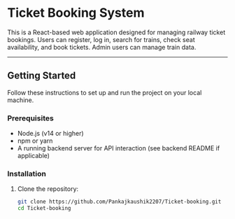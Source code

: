 # Ticket Booking System

This is a React-based web application designed for managing railway ticket bookings. Users can register, log in, search for trains, check seat availability, and book tickets. Admin users can manage train data.

---

## **Getting Started**

Follow these instructions to set up and run the project on your local machine.

### **Prerequisites**

- Node.js (v14 or higher)
- npm or yarn
- A running backend server for API interaction (see backend README if applicable)

### **Installation**

1. Clone the repository:
   ```bash
   git clone https://github.com/Pankajkaushik2207/Ticket-booking.git
   cd Ticket-booking
